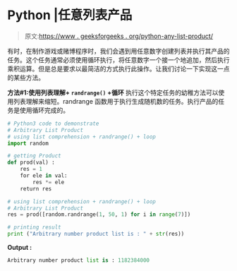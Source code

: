 # Python |任意列表产品

> 原文:[https://www . geeksforgeeks . org/python-any-list-product/](https://www.geeksforgeeks.org/python-arbitrary-list-product/)

有时，在制作游戏或赌博程序时，我们会遇到用任意数字创建列表并执行其产品的任务。这个任务通常必须使用循环执行，将任意数字一个接一个地追加，然后执行乘积运算。但是总是要求以最简洁的方式执行此操作。让我们讨论一下实现这一点的某些方法。

**方法#1:使用列表理解+ `randrange()` +循环**
执行这个特定任务的幼稚方法可以使用列表理解来缩短。randrange 函数用于执行生成随机数的任务。执行产品的任务是使用循环完成的。

```py
# Python3 code to demonstrate 
# Arbitrary List Product
# using list comprehension + randrange() + loop
import random

# getting Product 
def prod(val) : 
    res = 1 
    for ele in val: 
        res *= ele 
    return res  

# using list comprehension + randrange() + loop
# Arbitrary List Product
res = prod([random.randrange(1, 50, 1) for i in range(7)])

# printing result
print ("Arbitrary number product list is : " + str(res))
```

**Output :**

```py
Arbitrary number product list is : 1182384000

```